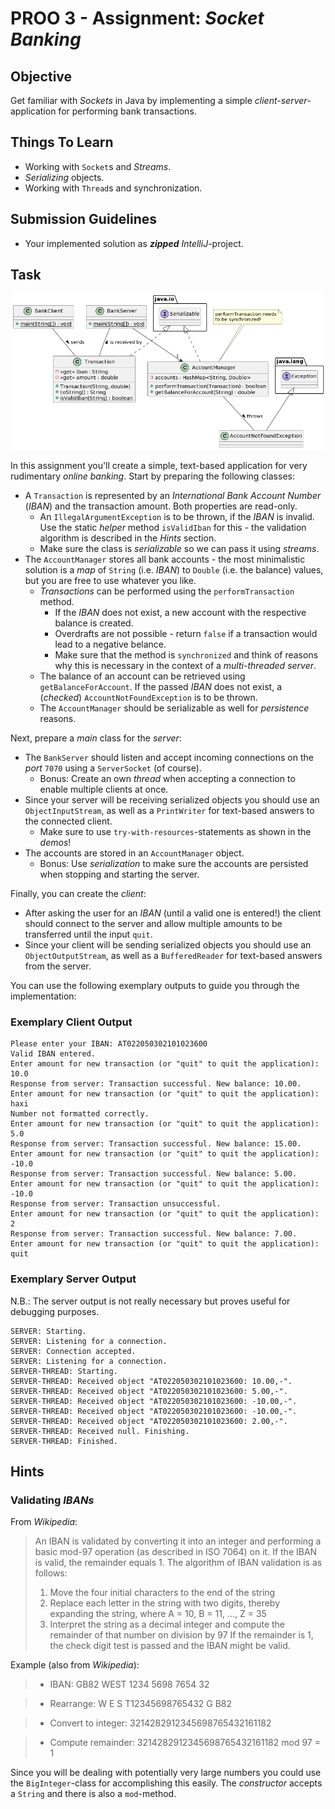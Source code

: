 # PROO 3 - Assignment: _Socket Banking_
## Objective
Get familiar with _Sockets_ in Java by implementing a simple _client-server_-application for performing bank transactions.

## Things To Learn

* Working with `Socket`s and _Streams_.
* _Serializing_ objects.
* Working with `Thread`s and synchronization.

## Submission Guidelines
* Your implemented solution as **_zipped_** _IntelliJ_-project.

## Task
![](diagrams/diagram/diagram.png)

In this assignment you'll create a simple, text-based application for very rudimentary _online banking_. Start by preparing the following classes:

* A `Transaction` is represented by an _International Bank Account Number_ (_IBAN_) and the transaction amount. Both properties are read-only.
    * An `IllegalArgumentException` is to be thrown, if the _IBAN_ is invalid. Use the static _helper_ method `isValidIban` for this - the validation algorithm is described in the _Hints_ section.
    * Make sure the class is _serializable_ so we can pass it using _streams_.
* The `AccountManager` stores all bank accounts - the most minimalistic solution is a _map_ of `String` (i.e. _IBAN_) to `Double` (i.e. the balance) values, but you are free to use whatever you like.
    * _Transactions_ can be performed using the `performTransaction` method.
        * If the _IBAN_ does not exist, a new account with the respective balance is created.
        * Overdrafts are not possible - return `false` if a transaction would lead to a negative belance.
        * Make sure that the method is `synchronized` and think of reasons why this is necessary in the context of a _multi-threaded server_.
    * The balance of an account can be retrieved using `getBalanceForAccount`. If the passed _IBAN_ does not exist, a (_checked_) `AccountNotFoundException` is to be thrown.
    * The `AccountManager` should be serializable as well for _persistence_ reasons.

 Next, prepare a _main_ class for the _server_:

 * The `BankServer` should listen and accept incoming connections on the _port_ `7070` using a `ServerSocket` (of course).
    * Bonus: Create an own _thread_ when accepting a connection to enable multiple clients at once.
* Since your server will be receiving serialized objects you should use an `ObjectInputStream`, as well as a `PrintWriter` for text-based answers to the connected client.
    * Make sure to use `try-with-resources`-statements as shown in the _demos_! 
* The accounts are stored in an `AccountManager` object.
    * Bonus: Use _serialization_ to make sure the accounts are persisted when stopping and starting the server.

Finally, you can create the _client_:

* After asking the user for an _IBAN_ (until a valid one is entered!) the client should connect to the server and allow multiple amounts to be transferred until the input `quit`.
* Since your client will be sending serialized objects you should use an `ObjectOutputStream`, as well as a `BufferedReader` for text-based answers from the server.

You can use the following exemplary outputs to guide you through the implementation:

### Exemplary Client Output

```
Please enter your IBAN: AT022050302101023600
Valid IBAN entered.
Enter amount for new transaction (or "quit" to quit the application): 10.0
Response from server: Transaction successful. New balance: 10.00.
Enter amount for new transaction (or "quit" to quit the application): haxi
Number not formatted correctly.
Enter amount for new transaction (or "quit" to quit the application): 5.0
Response from server: Transaction successful. New balance: 15.00.
Enter amount for new transaction (or "quit" to quit the application): -10.0
Response from server: Transaction successful. New balance: 5.00.
Enter amount for new transaction (or "quit" to quit the application): -10.0
Response from server: Transaction unsuccessful.
Enter amount for new transaction (or "quit" to quit the application): 2
Response from server: Transaction successful. New balance: 7.00.
Enter amount for new transaction (or "quit" to quit the application): quit
```

### Exemplary Server Output
N.B.: The server output is not really necessary but proves useful for debugging purposes.

```
SERVER: Starting.
SERVER: Listening for a connection.
SERVER: Connection accepted.
SERVER: Listening for a connection.
SERVER-THREAD: Starting.
SERVER-THREAD: Received object "AT022050302101023600: 10.00,-".
SERVER-THREAD: Received object "AT022050302101023600: 5.00,-".
SERVER-THREAD: Received object "AT022050302101023600: -10.00,-".
SERVER-THREAD: Received object "AT022050302101023600: -10.00,-".
SERVER-THREAD: Received object "AT022050302101023600: 2.00,-".
SERVER-THREAD: Received null. Finishing.
SERVER-THREAD: Finished.
```

## Hints
### Validating _IBANs_
From _Wikipedia_:

>An IBAN is validated by converting it into an integer and performing a basic mod-97 operation (as described in ISO 7064) on it. If the IBAN is valid, the remainder equals 1. The algorithm of IBAN validation is as follows:
>1. Move the four initial characters to the end of the string
>2. Replace each letter in the string with two digits, thereby expanding the string, where A = 10, B = 11, ..., Z = 35
>3. Interpret the string as a decimal integer and compute the remainder of that number on division by 97
If the remainder is 1, the check digit test is passed and the IBAN might be valid.

Example (also from _Wikipedia_):

>* IBAN:		GB82 WEST 1234 5698 7654 32	

>* Rearrange:		W E S T12345698765432 G B82

>* Convert to integer:		3214282912345698765432161182

>* Compute remainder:		3214282912345698765432161182	mod 97 = 1

Since you will be dealing with potentially very large numbers you could use the `BigInteger`-class for accomplishing this easily. The _constructor_ accepts a `String` and there is also a `mod`-method.